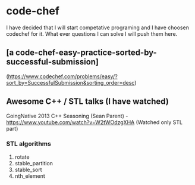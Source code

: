# code-chef

I have decided that I will start competative programing and I have choosen codechef for it. 
What ever questions I can solve I will push them here.

## [a code-chef-easy-practice-sorted-by-successful-submission]
(https://www.codechef.com/problems/easy/?sort_by=SuccessfulSubmission&sorting_order=desc)


## Awesome C++ / STL talks (I have watched)
[Algorithm Intuition 2019 (Conor Hoekstra)]: https://www.youtube.com/watch?v=M1lNNFwxUVI

[foo]: http://example.com/  "Optional Title Here"

GoingNative 2013 C++ Seasoning (Sean Parent) - https://www.youtube.com/watch?v=W2tWOdzgXHA (Watched only STL part)


### STL algorithms
1. rotate
2. stable_partition
3. stable_sort
4. nth_element